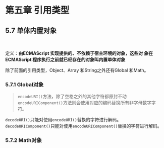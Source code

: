 # 第五章 引用类型
## 5.7 单体内置对象
&nbsp;

定义：**由ECMAScript 实现提供的、不依赖于宿主环境的对象，这些对
象在ECMAScript 程序执行之前就已经存在的对象叫内置单体对象**

除了前面的引用类型，Object、Array 和String之外还有Global 和Math。

### 5.7.1 Global对象

>`encodeURI()`方法，除了空格之外的其他字符都原封不动
>`encodeURIComponent()`方法则会使用对应的编码替换所有非字母数字字符。

`decodeURI()`只能对使用`encodeURI()`替换的字符进行解码。
`decodeURIComponent()`只能对使用`encodeURIComponent()`替换的字符进行解码。

### 5.7.2 Math对象


